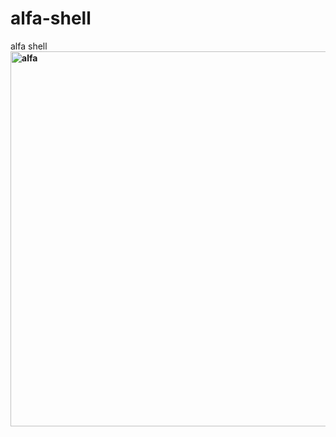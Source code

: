 # alfa-shell
alfa shell
<strong><img title="alfa" src="https://www.wsoshell.org/uploads/blog/2022/05/alfa.jpg" alt="alfa" width="1200" height="600" /></strong></h3>

